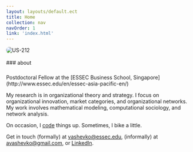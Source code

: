 ```yaml
---
layout: layouts/default.ect
title: Home
collection: nav
navOrder: 1
link: 'index.html'
---
```


<div class="row">
<img src="images/leader-sm.jpg" alt="US-212" style="border-radius:0.5rem;">
</div>
<br>
<div class="grid-x grid-margin-x">
<div class="cell medium-3 large-2">
### about
</div>
<div class="cell medium-8 large-6">
<h3 class="show-for-medium"></h3>

<p class="lead">
Postdoctoral Fellow at the [ESSEC Business School, Singapore](http://www.essec.edu/en/essec-asia-pacific-en/)
</p>

My research is in organizational theory and strategy. I focus on organizational
innovation, market categories, and organizational networks. My work involves
mathematical modeling, computational sociology, and network analysis.

On occasion, I [code](https://github.com/balachia) things up. Sometimes, I bike a
little.

Get in touch (formally) at [vashevko@essec.edu](mailto:vashevko@essec.edu),
(informally) at [avashevko@gmail.com](mailto:avashevko@gmail.com), or
[LinkedIn](https://www.linkedin.com/pub/tony-vashevko/53/58a/84a/).

</div>
</div>

